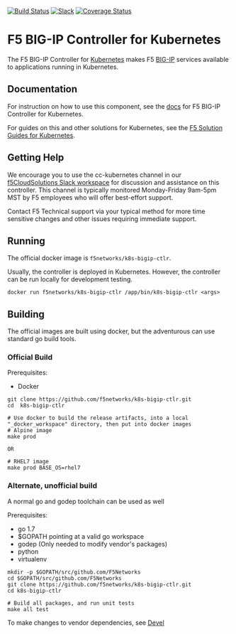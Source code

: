 [![Build Status](https://travis-ci.org/F5Networks/k8s-bigip-ctlr.svg?branch=master)](https://travis-ci.org/F5Networks/k8s-bigip-ctlr) [![Slack](https://f5cloudsolutions.herokuapp.com/badge.svg)](https://f5cloudsolutions.herokuapp.com) [![Coverage Status](https://coveralls.io/repos/github/F5Networks/k8s-bigip-ctlr/badge.svg?branch=HEAD)](https://coveralls.io/github/F5Networks/k8s-bigip-ctlr?branch=HEAD)

F5 BIG-IP Controller for Kubernetes
===================================

The F5 BIG-IP Controller for [Kubernetes](http://kubernetes.io/) makes F5 [BIG-IP](https://www.f5.com/products/big-ip-services)
services available to applications running in Kubernetes.

Documentation
-------------

For instruction on how to use this component, see the
[docs](http://clouddocs.f5.com/products/connectors/k8s-bigip-ctlr/latest/)
for F5 BIG-IP Controller for Kubernetes.

For guides on this and other solutions for Kubernetes, see the
[F5 Solution Guides for Kubernetes](http://clouddocs.f5.com/containers/latest/kubernetes).

Getting Help
------------

We encourage you to use the cc-kubernetes channel in our [f5CloudSolutions Slack workspace](https://f5cloudsolutions.herokuapp.com/) for discussion and assistance on this
controller. This channel is typically monitored Monday-Friday 9am-5pm MST by F5
employees who will offer best-effort support.

Contact F5 Technical support via your typical method for more time sensitive
changes and other issues requiring immediate support.


Running
-------

The official docker image is `f5networks/k8s-bigip-ctlr`.

Usually, the controller is deployed in Kubernetes. However, the controller can be run locally for development testing.

```shell
docker run f5networks/k8s-bigip-ctlr /app/bin/k8s-bigip-ctlr <args>
```


Building
--------

The official images are built using docker, but the adventurous can use standard go build tools.

### Official Build

Prerequisites:
- Docker

```shell
git clone https://github.com/f5networks/k8s-bigip-ctlr.git
cd  k8s-bigip-ctlr

# Use docker to build the release artifacts, into a local "_docker_workspace" directory, then put into docker images
# Alpine image
make prod

OR

# RHEL7 image
make prod BASE_OS=rhel7
```


### Alternate, unofficial build

A normal go and godep toolchain can be used as well

Prerequisites:
- go 1.7
- $GOPATH pointing at a valid go workspace
- godep (Only needed to modify vendor's packages)
- python
- virtualenv

```shell
mkdir -p $GOPATH/src/github.com/F5Networks
cd $GOPATH/src/github.com/F5Networks
git clone https://github.com/f5networks/k8s-bigip-ctlr.git
cd k8s-bigip-ctlr

# Build all packages, and run unit tests
make all test
```

To make changes to vendor dependencies, see [Devel](DEVEL.md)
